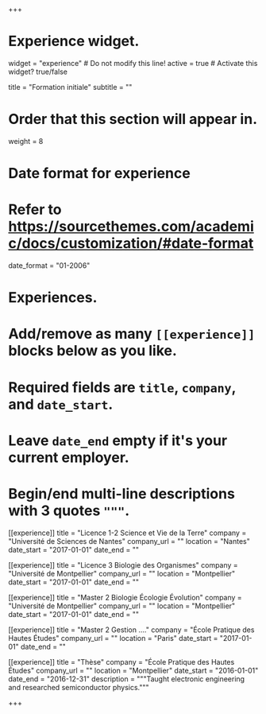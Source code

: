 +++
# Experience widget.
widget = "experience"  # Do not modify this line!
active = true  # Activate this widget? true/false

title = "Formation initiale"
subtitle = ""

# Order that this section will appear in.
weight = 8

# Date format for experience
#   Refer to https://sourcethemes.com/academic/docs/customization/#date-format
date_format = "01-2006"

# Experiences.
#   Add/remove as many `[[experience]]` blocks below as you like.
#   Required fields are `title`, `company`, and `date_start`.
#   Leave `date_end` empty if it's your current employer.
#   Begin/end multi-line descriptions with 3 quotes `"""`.
[[experience]]
  title = "Licence 1-2 Science et Vie de la Terre"
  company = "Université de Sciences de Nantes"
  company_url = ""
  location = "Nantes"
  date_start = "2017-01-01"
  date_end = ""

[[experience]]
  title = "Licence 3 Biologie des Organismes"
  company = "Université de Montpellier"
  company_url = ""
  location = "Montpellier"
  date_start = "2017-01-01"
  date_end = ""

[[experience]]
  title = "Master 2 Biologie Écologie Évolution"
  company = "Université de Montpellier"
  company_url = ""
  location = "Montpellier"
  date_start = "2017-01-01"
  date_end = ""

[[experience]]
  title = "Master 2 Gestion ...."
  company = "École Pratique des Hautes Études"
  company_url = ""
  location = "Paris"
  date_start = "2017-01-01"
  date_end = ""

[[experience]]
  title = "Thèse"
  company = "École Pratique des Hautes Études"
  company_url = ""
  location = "Montpellier"
  date_start = "2016-01-01"
  date_end = "2016-12-31"
  description = """Taught electronic engineering and researched semiconductor physics."""

+++
